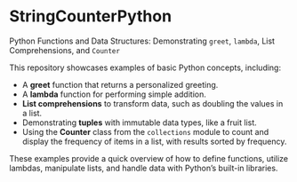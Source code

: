 # StringCounterPython
Python Functions and Data Structures: Demonstrating `greet`, `lambda`, List Comprehensions, and `Counter`

This repository showcases examples of basic Python concepts, including:
- A **greet** function that returns a personalized greeting.
- A **lambda** function for performing simple addition.
- **List comprehensions** to transform data, such as doubling the values in a list.
- Demonstrating **tuples** with immutable data types, like a fruit list.
- Using the **Counter** class from the `collections` module to count and display the frequency of items in a list, with results sorted by frequency.

These examples provide a quick overview of how to define functions, utilize lambdas, manipulate lists, and handle data with Python’s built-in libraries.
